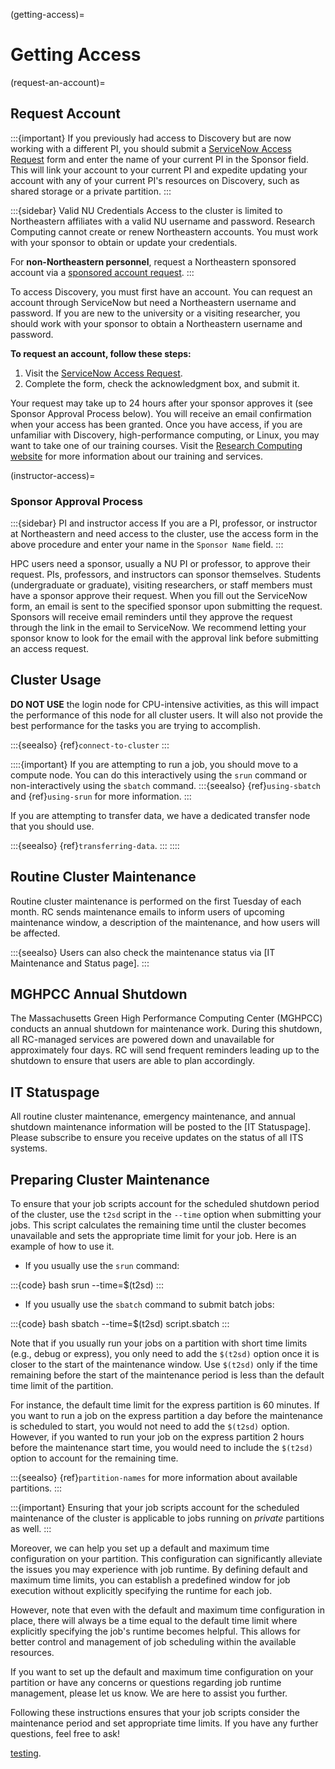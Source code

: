 (getting-access)=

# Getting Access

(request-an-account)=
## Request Account
:::{important}
If you previously had access to Discovery but are now working with a different PI, you should submit a [ServiceNow Access Request] form and enter the name of your current PI in the Sponsor field. This will link your account to your current PI and expedite updating your account with any of your current PI's resources on Discovery, such as shared storage or a private partition.
:::

:::{sidebar} Valid NU Credentials
Access to the cluster is limited to Northeastern affiliates with a valid NU username and password. Research Computing cannot create or renew Northeastern accounts. You must work with your sponsor to obtain or update your credentials.

For **non-Northeastern personnel**, request a Northeastern sponsored account via a [sponsored account request].
:::

To access Discovery, you must first have an account. You can request an account through ServiceNow but need a Northeastern username and password. If you are new to the university or a visiting researcher, you should work with your sponsor to obtain a Northeastern username and password.

**To request an account, follow these steps:**

1. Visit the [ServiceNow Access Request].
1. Complete the form, check the acknowledgment box, and submit it.

Your request may take up to 24 hours after your sponsor approves it (see Sponsor Approval Process below). You will receive an email confirmation when your access has been granted. Once you have access, if you are unfamiliar with Discovery, high-performance computing, or Linux, you may want to take one of our training courses. Visit the [Research Computing website] for more information about our training and services.

(instructor-access)=

### Sponsor Approval Process

:::{sidebar} PI and instructor access
If you are a PI, professor, or instructor at Northeastern and need access to the cluster, use the access form in the above procedure and enter your name in the `Sponsor Name` field.
:::

HPC users need a sponsor, usually a NU PI or professor, to approve their request. PIs, professors, and instructors can sponsor themselves. Students (undergraduate or graduate), visiting researchers, or staff members must have a sponsor approve their request. When you fill out the ServiceNow form, an email is sent to the specified sponsor upon submitting the request. Sponsors will receive email reminders until they approve the request through the link in the email to ServiceNow. We recommend letting your sponsor know to look for the email with the approval link before submitting an access request.

## Cluster Usage

**DO NOT USE** the login node for CPU-intensive activities, as this will impact the performance of this node for all cluster users. It will also not provide the best performance for the tasks you are trying to accomplish.

:::{seealso}
{ref}`connect-to-cluster`
:::

::::{important}
If you are attempting to run a job, you should move to a compute node. You can do this interactively using the `srun` command or non-interactively using the `sbatch` command.
:::{seealso}
{ref}`using-sbatch` and {ref}`using-srun` for more information.
:::

If you are attempting to transfer data, we have a dedicated transfer node that you should use.

:::{seealso}
{ref}`transferring-data`.
:::
::::

## Routine Cluster Maintenance

Routine cluster maintenance is performed on the first Tuesday of each month. RC sends maintenance emails to inform users of upcoming maintenance window, a description of the maintenance, and how users will be affected.

:::{seealso}
Users can also check the maintenance status via [IT Maintenance and Status page].
:::

## MGHPCC Annual Shutdown

The Massachusetts Green High Performance Computing Center (MGHPCC) conducts an annual shutdown for maintenance work. During this shutdown, all RC-managed services are powered down and unavailable for approximately four days. RC will send frequent reminders leading up to the shutdown to ensure that users are able to plan accordingly.

## IT Statuspage

All routine cluster maintenance, emergency maintenance, and annual shutdown maintenance information will be posted to the [IT Statuspage]. Please subscribe to ensure you receive updates on the status of all ITS systems.

## Preparing Cluster Maintenance

To ensure that your job scripts account for the scheduled shutdown period of the cluster, use the `t2sd` script in the `--time` option when submitting your jobs. This script calculates the remaining time until the cluster becomes unavailable and sets the appropriate time limit for your job. Here is an example of how to use it.

- If you usually use the `srun` command:

:::{code} bash
srun --time=$(t2sd) <srun args>
:::

- If you usually use the `sbatch` command to submit batch jobs:

:::{code} bash
sbatch --time=$(t2sd) script.sbatch
:::

Note that if you usually run your jobs on a partition with short time limits (e.g., debug or express), you only need to add the `$(t2sd)` option once it is closer to the start of the maintenance window. Use `$(t2sd)` only if the time remaining before the start of the maintenance period is less than the default time limit of the partition.

For instance, the default time limit for the express partition is 60 minutes. If you want to run a job on the express partition a day before the maintenance is scheduled to start, you would not need to add the `$(t2sd)` option. However, if you wanted to run your job on the express partition 2 hours before the maintenance start time, you would need to include the `$(t2sd)` option to account for the remaining time.

:::{seealso}
{ref}`partition-names` for more information about available partitions.
:::

:::{important}
Ensuring that your job scripts account for the scheduled maintenance of the cluster is applicable to jobs running on *private* partitions as well.
:::

Moreover, we can help you set up a default and maximum time configuration on your partition. This configuration can significantly alleviate the issues you may experience with job runtime. By defining default and maximum time limits, you can establish a predefined window for job execution without explicitly specifying the runtime for each job.

However, note that even with the default and maximum time configuration in place, there will always be a time equal to the default time limit where explicitly specifying the job's runtime becomes helpful. This allows for better control and management of job scheduling within the available resources.

If you want to set up the default and maximum time configuration on your partition or have any concerns or questions regarding job runtime management, please let us know. We are here to assist you further.

Following these instructions ensures that your job scripts consider the maintenance period and set appropriate time limits. If you have any further questions, feel free to ask!

[testing].

[Consultation page]: https://rc.northeastern.edu/support/consulting/
[Transferring Data]: https://rc-docs.northeastern.edu/en/latest/using-discovery/transferringdata.html
[research computing website]: https://rc.northeastern.edu/support/training/
[ServiceNow Access Request]:https://service.northeastern.edu/tech?id=sc_cat_item&sys_id=0ae24596db535fc075892f17d496199c
[testing]:https://service.northeastern.edu/tech?id=sc_cat_item&table=sc_cat_item&sys_id=0ae24596db535fc075892f17d496199c
[sponsored account request]:https://service.northeastern.edu/tech?id=kb_article_view&table=kb_knowledge&sys_kb_id=f617b57c97ed7590350cb9cfe153afb5
[rchelp@northeastern.edu]: mailto:rchelp@northeastern.edu
[IT Maintenance and Status]: https://northeastern.statuspage.io/
